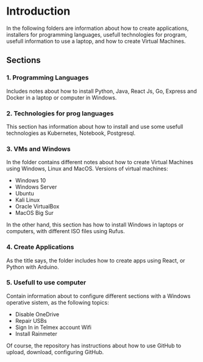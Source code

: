 # Introduction

In the following folders are information about how to create applications, installers for programming languages, usefull technologies for program, usefull information to use a laptop, and how to create Virtual Machines.

## Sections

### 1. Programming Languages

Includes notes about how to install Python, Java, React Js, Go, Express and Docker in a laptop or computer in Windows.

### 2. Technologies for prog languages

This section has information about how to install and use some usefull technologies as Kubernetes, Notebook, Postgresql.

### 3. VMs and Windows

In the folder contains different notes about how to create Virtual Machines using Windows, Linux and MacOS.
Versions of virtual machines:

- Windows 10
- Windows Server
- Ubuntu
- Kali Linux
- Oracle VirtualBox
- MacOS Big Sur

In the other hand, this section has how to install Windows in laptops or computers, with different ISO files using Rufus.

### 4. Create Applications

As the title says, the folder includes how to create apps using React, or Python with Arduino.

### 5. Usefull to use computer

Contain information about to configure different sections with a Windows operative sistem, as the following topics:

- Disable OneDrive
- Repair USBs
- Sign In in Telmex account Wifi 
- Install Rainmeter


Of course, the repository has instructions about how to use GitHub to upload, download, configuring GitHub.


